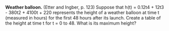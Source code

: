 **Weather balloon.** (Etter and Ingber, p. 123) Suppose that h(t) = 0.12t4 + 12t3 - 380t2 + 4100t + 220 represents the height of a weather balloon at time t 
(measured in hours) for the first 48 hours after its launch. Create a table of the height at time t for t = 0 to 48. What is its maximum height?
